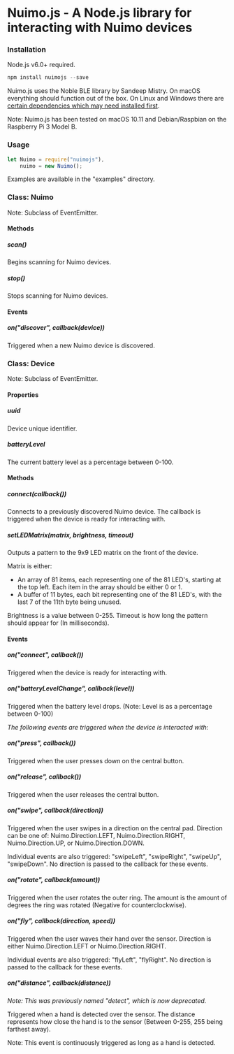 # Nuimo.js - A Node.js library for interacting with Nuimo devices

### Installation

Node.js v6.0+ required.

```javascript
npm install nuimojs --save
```

Nuimo.js uses the Noble BLE library by Sandeep Mistry. On macOS everything should function out of the box. On Linux and Windows there are [certain dependencies which may need installed first](https://github.com/sandeepmistry/noble#prerequisites).

Note: Nuimo.js has been tested on macOS 10.11 and Debian/Raspbian on the Raspberry Pi 3 Model B.

### Usage

```javascript
let Nuimo = require("nuimojs"),
    nuimo = new Nuimo();
```

Examples are available in the "examples" directory.

### Class: Nuimo

Note: Subclass of EventEmitter.

#### Methods

##### scan()

Begins scanning for Nuimo devices.

##### stop()

Stops scanning for Nuimo devices.

#### Events

##### on("discover", callback(device))

Triggered when a new Nuimo device is discovered.

### Class: Device

Note: Subclass of EventEmitter.

#### Properties

##### uuid

Device unique identifier.

##### batteryLevel

The current battery level as a percentage between 0-100.

#### Methods

##### connect(callback())

Connects to a previously discovered Nuimo device. The callback is triggered when the device is ready for interacting with.

##### setLEDMatrix(matrix, brightness, timeout)

Outputs a pattern to the 9x9 LED matrix on the front of the device.

Matrix is either:
- An array of 81 items, each representing one of the 81 LED's, starting at the top left. Each item in the array should be either 0 or 1.
- A buffer of 11 bytes, each bit representing one of the 81 LED's, with the last 7 of the 11th byte being unused.

Brightness is a value between 0-255. Timeout is how long the pattern should appear for (In milliseconds).

#### Events

##### on("connect", callback())

Triggered when the device is ready for interacting with.

##### on("batteryLevelChange", callback(level))

Triggered when the battery level drops. (Note: Level is as a percentage between 0-100)

*The following events are triggered when the device is interacted with:*

##### on("press", callback())

Triggered when the user presses down on the central button.

##### on("release", callback())

Triggered when the user releases the central button.

##### on("swipe", callback(direction))

Triggered when the user swipes in a direction on the central pad. Direction can be one of: Nuimo.Direction.LEFT, Nuimo.Direction.RIGHT, Nuimo.Direction.UP, or Nuimo.Direction.DOWN.

Individual events are also triggered: "swipeLeft", "swipeRight", "swipeUp", "swipeDown". No direction is passed to the callback for these events.

##### on("rotate", callback(amount))

Triggered when the user rotates the outer ring. The amount is the amount of degrees the ring was rotated (Negative for counterclockwise).

##### on("fly", callback(direction, speed))

Triggered when the user waves their hand over the sensor. Direction is either Nuimo.Direction.LEFT or Nuimo.Direction.RIGHT.

Individual events are also triggered: "flyLeft", "flyRight". No direction is passed to the callback for these events.

##### on("distance", callback(distance))

*Note: This was previously named "detect", which is now deprecated.*

Triggered when a hand is detected over the sensor. The distance represents how close the hand is to the sensor (Between 0-255, 255 being farthest away).

Note: This event is continuously triggered as long as a hand is detected.
